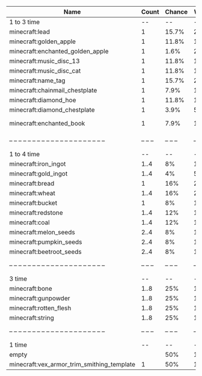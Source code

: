 | Name                                       | Count | Chance | Weight | Comment                       |
| ------------------------------------------ | ----- | ------ | ------ | ----------------------------- |
| 1 to 3 time                                |    -- |     -- |     -- |                               |
| minecraft:lead                             |     1 |  15.7% | 20/127 |                               |
| minecraft:golden_apple                     |     1 |  11.8% | 15/127 |                               |
| minecraft:enchanted_golden_apple           |     1 |   1.6% |  2/127 |                               |
| minecraft:music_disc_13                    |     1 |  11.8% | 15/127 |                               |
| minecraft:music_disc_cat                   |     1 |  11.8% | 15/127 |                               |
| minecraft:name_tag                         |     1 |  15.7% | 20/127 |                               |
| minecraft:chainmail_chestplate             |     1 |   7.9% | 10/127 |                               |
| minecraft:diamond_hoe                      |     1 |  11.8% | 15/127 |                               |
| minecraft:diamond_chestplate               |     1 |   3.9% |  5/127 |                               |
| minecraft:enchanted_book                   |     1 |   7.9% | 10/127 | enchantments: #on_random_loot |
| – – – – – – – – – – – – – – – – – – – – –  | – – – | – – –  | – – –  | – – – – – – – – – – – – – – – |
| 1 to 4 time                                |    -- |     -- |     -- |                               |
| minecraft:iron_ingot                       |  1..4 |     8% | 10/125 |                               |
| minecraft:gold_ingot                       |  1..4 |     4% |  5/125 |                               |
| minecraft:bread                            |     1 |    16% | 20/125 |                               |
| minecraft:wheat                            |  1..4 |    16% | 20/125 |                               |
| minecraft:bucket                           |     1 |     8% | 10/125 |                               |
| minecraft:redstone                         |  1..4 |    12% | 15/125 |                               |
| minecraft:coal                             |  1..4 |    12% | 15/125 |                               |
| minecraft:melon_seeds                      |  2..4 |     8% | 10/125 |                               |
| minecraft:pumpkin_seeds                    |  2..4 |     8% | 10/125 |                               |
| minecraft:beetroot_seeds                   |  2..4 |     8% | 10/125 |                               |
| – – – – – – – – – – – – – – – – – – – – –  | – – – | – – –  | – – –  | – – – – – – – – – – – – – – – |
| 3 time                                     |    -- |     -- |     -- |                               |
| minecraft:bone                             |  1..8 |    25% |  10/40 |                               |
| minecraft:gunpowder                        |  1..8 |    25% |  10/40 |                               |
| minecraft:rotten_flesh                     |  1..8 |    25% |  10/40 |                               |
| minecraft:string                           |  1..8 |    25% |  10/40 |                               |
| – – – – – – – – – – – – – – – – – – – – –  | – – – | – – –  | – – –  | – – – – – – – – – – – – – – – |
| 1 time                                     |    -- |     -- |     -- |                               |
| empty                                      |       |    50% |    1/2 |                               |
| minecraft:vex_armor_trim_smithing_template |     1 |    50% |    1/2 |                               |
